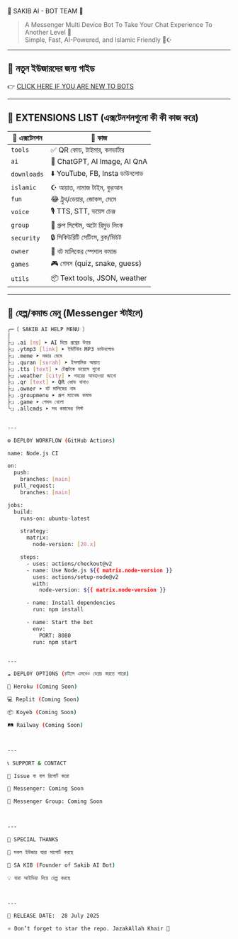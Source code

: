 👑 SAKIB AI - BOT TEAM 👑

> A Messenger Multi Device Bot To Take Your Chat Experience To Another Level 🚀  
> Simple, Fast, AI-Powered, and Islamic Friendly 🤖☪️

---

## 🔰 নতুন ইউজারদের জন্য গাইড

👉 [CLICK HERE IF YOU ARE NEW TO BOTS](https://github.com/sakib-ai/Sakib-AI-BOT/issues)

---

## 🧩 EXTENSIONS LIST (এক্সটেনশনগুলো কী কী কাজ করে)

| 📁 এক্সটেনশন | 🧠 কাজ |
|-------------|---------|
| `tools`        | ✅ QR কোড, টাইমার, কনভার্টার |
| `ai`           | 🤖 ChatGPT, AI Image, AI QnA |
| `downloads`    | ⬇️ YouTube, FB, Insta ডাউনলোড |
| `islamic`      | ☪️ আয়াত, নামাজ টাইম, কুরআন |
| `fun`          | 😂 ট্রুথ/ডেয়ার, জোকস, মেমে |
| `voice`        | 🎙️ TTS, STT, ভয়েস চেঞ্জ |
| `group`        | 👥 গ্রুপ সিস্টেম, অটো রিমুভ লিংক |
| `security`     | 🔒 সিকিউরিটি সেটিংস, ব্লক/মিউট |
| `owner`        | 👑 বট মালিকের স্পেশাল কমান্ড |
| `games`        | 🎮 গেমস (quiz, snake, guess) |
| `utils`        | 📦 Text tools, JSON, weather |

---

## 💬 হেল্প/কমান্ড মেনু (Messenger স্টাইলে)

```bash
╭─〔 SAKIB AI HELP MENU 〕
│
├❏ .ai [প্রশ্ন] ➤ AI দিয়ে প্রশ্নের উত্তর
├❏ .ytmp3 [link] ➤ ইউটিউব MP3 ডাউনলোড
├❏ .meme ➤ মজার মেমে
├❏ .quran [surah] ➤ ইসলামিক আয়াত
├❏ .tts [text] ➤ টেক্সটকে ভয়েসে শুনো
├❏ .weather [city] ➤ শহরের আবহাওয়া জানো
├❏ .qr [text] ➤ QR কোড বানাও
├❏ .owner ➤ বট মালিকের নাম
├❏ .groupmenu ➤ গ্রুপ ম্যানেজ কমান্ড
├❏ .game ➤ গেমস খেলো
╰❏ .allcmds ➤ সব কমান্ডের লিস্ট


---

⚙️ DEPLOY WORKFLOW (GitHub Actions)

name: Node.js CI

on:
  push:
    branches: [main]
  pull_request:
    branches: [main]

jobs:
  build:
    runs-on: ubuntu-latest

    strategy:
      matrix:
        node-version: [20.x]

    steps:
      - uses: actions/checkout@v2
      - name: Use Node.js ${{ matrix.node-version }}
        uses: actions/setup-node@v2
        with:
          node-version: ${{ matrix.node-version }}

      - name: Install dependencies
        run: npm install

      - name: Start the bot
        env:
          PORT: 8080
        run: npm start


---

☁️ DEPLOY OPTIONS (চাইলে এসবেও ডেপ্লয় করতে পারো)

🚀 Heroku (Coming Soon)

💻 Replit (Coming Soon)

📦 Koyeb (Coming Soon)

🛤️ Railway (Coming Soon)



---

📞 SUPPORT & CONTACT

🔧 Issue বা বাগ রিপোর্ট করো

🧿 Messenger: Coming Soon

👥 Messenger Group: Coming Soon



---

🌟 SPECIAL THANKS

🧠 সকল ইউজার যারা সাপোর্ট করছে

👑 SA KIB (Founder of Sakib AI Bot)

💡 যারা আইডিয়া দিয়ে হেল্প করছে



---

📅 RELEASE DATE:  28 July 2025

⭐ Don’t forget to star the repo. JazakAllah Khair 💖
